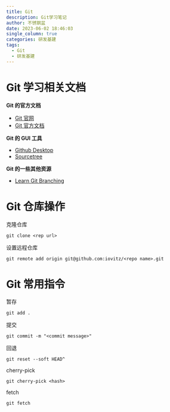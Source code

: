 ```yaml
---
title: Git
description: Git学习笔记
author: 不锈钢盆
date: 2023-06-02 18:46:03
single_column: true
categories: 研发基建
tags:
  - Git
  - 研发基建
---
```


# Git 学习相关文档

**Git 的官方文档**

- [Git 官网](https://git-scm.com/)
- [Git 官方文档](https://git-scm.com/about)

**Git 的 GUI 工具**

- [Github Desktop](https://desktop.github.com/)
- [Sourcetree](https://www.sourcetreeapp.com/)

**Git 的一些其他资源**

- [Learn Git Branching](https://learngitbranching.js.org/)

# Git 仓库操作

克隆仓库

```shell
git clone <rep url>
```

设置远程仓库

```shell
git remote add origin git@github.com:iovitz/<repo name>.git
```

# Git 常用指令

暂存

```shell
git add .
```

提交

```shell
git commit -m "<commit message>"
```

回退

```shell
git reset --soft HEAD^
```

cherry-pick

```shell
git cherry-pick <hash>
```

fetch

```shell
git fetch
```
